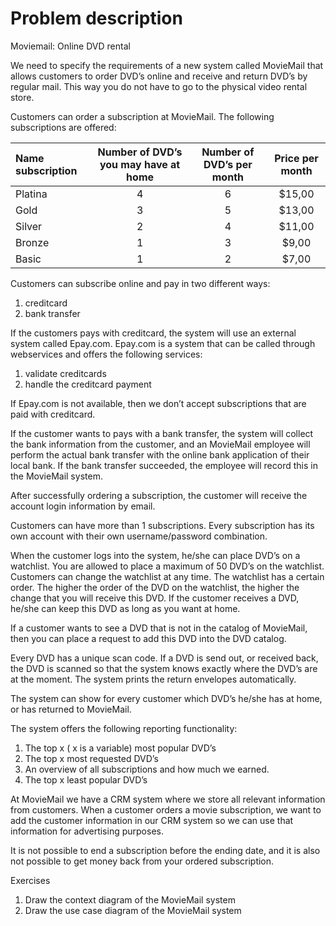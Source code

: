 # Problem description

Moviemail: Online DVD rental

We need to specify the requirements of a new system called MovieMail that allows customers to order DVD’s online and receive and return DVD’s by regular mail. This way you do not have to go to the physical video rental store.

Customers can order a subscription at MovieMail. The following subscriptions are offered:

|Name subscription |Number of DVD’s you may have at home |Number of DVD’s per month |Price per month |
| :- | :-: | :-: | :-: |
|Platina |4 |6 |$15,00  |
|Gold |3 |5 |$13,00  |
|Silver |2 |4 |$11,00  |
|Bronze |1 |3 |$9,00  |
|Basic |1 |2 |$7,00  |

Customers can subscribe online and pay in two different ways:

1. creditcard
1. bank transfer

If the customers pays with creditcard, the system will use an external system called Epay.com. Epay.com is a system that can be called through webservices and offers the following services:

1. validate creditcards
1. handle the creditcard payment

If Epay.com is not available, then we don’t accept subscriptions that are paid with creditcard.

If the customer wants to pays with a bank transfer, the system will collect the bank information from the customer, and an MovieMail employee will perform the actual bank transfer with the online bank application of their local bank. If the bank transfer succeeded, the employee will record this in the MovieMail system.

After successfully ordering a subscription, the customer will receive the account login information by email.

Customers can have more than 1 subscriptions. Every subscription has its own account with their own username/password combination.

When the customer logs into the system, he/she can place DVD’s on a watchlist. You are allowed to place a maximum of 50 DVD’s on the watchlist. Customers can change the watchlist at any time. The watchlist has a certain order. The higher the order of the DVD on the watchlist, the higher the change that you will receive this DVD. If the customer receives a DVD, he/she can keep this DVD as long as you want at home.

If a customer wants to see a DVD that is not in the catalog of MovieMail, then you can place a request to add this DVD into the DVD catalog.

Every DVD has a unique scan code. If a DVD is send out, or received back, the DVD is scanned so that the system knows exactly where the DVD’s are at the moment. The system prints the return envelopes automatically.

The system can show for every customer which DVD’s he/she has at home, or has returned to MovieMail.

The system offers the following reporting functionality:  

1. The top x ( x is a variable) most popular DVD’s
1. The top x most requested DVD’s  
1. An overview of all subscriptions and how much we earned.
1. The top x least popular DVD’s

At MovieMail we have a CRM system where we store all relevant information from customers. When a customer orders a movie subscription, we want to add the customer information in our CRM system so we can use that information for advertising purposes.

It is not possible to end a subscription before the ending date, and it is also not possible to get money back from your ordered subscription.

Exercises

1. Draw the context diagram of the MovieMail system
1. Draw the use case diagram of the MovieMail system  
